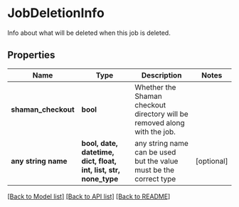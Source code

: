 # JobDeletionInfo

Info about what will be deleted when this job is deleted.

## Properties
Name | Type | Description | Notes
------------ | ------------- | ------------- | -------------
**shaman_checkout** | **bool** | Whether the Shaman checkout directory will be removed along with the job. | 
**any string name** | **bool, date, datetime, dict, float, int, list, str, none_type** | any string name can be used but the value must be the correct type | [optional]

[[Back to Model list]](../README.md#documentation-for-models) [[Back to API list]](../README.md#documentation-for-api-endpoints) [[Back to README]](../README.md)


